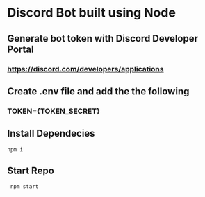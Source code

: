 # Discord Bot built using Node

## Generate bot token with Discord Developer Portal 
### https://discord.com/developers/applications

## Create .env file and add the the following
### TOKEN={TOKEN_SECRET}

## Install Dependecies
``` npm i ```

## Start Repo
``` npm start```